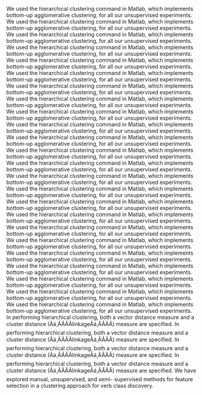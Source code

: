 We used the hierarchical clustering command in Matlab, which implements bottom-up agglomerative clustering, for all our unsupervised experiments.
We used the hierarchical clustering command in Matlab, which implements bottom-up agglomerative clustering, for all our unsupervised experiments.
We used the hierarchical clustering command in Matlab, which implements bottom-up agglomerative clustering, for all our unsupervised experiments.
We used the hierarchical clustering command in Matlab, which implements bottom-up agglomerative clustering, for all our unsupervised experiments.
We used the hierarchical clustering command in Matlab, which implements bottom-up agglomerative clustering, for all our unsupervised experiments.
We used the hierarchical clustering command in Matlab, which implements bottom-up agglomerative clustering, for all our unsupervised experiments.
We used the hierarchical clustering command in Matlab, which implements bottom-up agglomerative clustering, for all our unsupervised experiments.
We used the hierarchical clustering command in Matlab, which implements bottom-up agglomerative clustering, for all our unsupervised experiments.
We used the hierarchical clustering command in Matlab, which implements bottom-up agglomerative clustering, for all our unsupervised experiments.
We used the hierarchical clustering command in Matlab, which implements bottom-up agglomerative clustering, for all our unsupervised experiments.
We used the hierarchical clustering command in Matlab, which implements bottom-up agglomerative clustering, for all our unsupervised experiments.
We used the hierarchical clustering command in Matlab, which implements bottom-up agglomerative clustering, for all our unsupervised experiments.
We used the hierarchical clustering command in Matlab, which implements bottom-up agglomerative clustering, for all our unsupervised experiments.
We used the hierarchical clustering command in Matlab, which implements bottom-up agglomerative clustering, for all our unsupervised experiments.
We used the hierarchical clustering command in Matlab, which implements bottom-up agglomerative clustering, for all our unsupervised experiments.
We used the hierarchical clustering command in Matlab, which implements bottom-up agglomerative clustering, for all our unsupervised experiments.
We used the hierarchical clustering command in Matlab, which implements bottom-up agglomerative clustering, for all our unsupervised experiments.
We used the hierarchical clustering command in Matlab, which implements bottom-up agglomerative clustering, for all our unsupervised experiments.
We used the hierarchical clustering command in Matlab, which implements bottom-up agglomerative clustering, for all our unsupervised experiments.
We used the hierarchical clustering command in Matlab, which implements bottom-up agglomerative clustering, for all our unsupervised experiments.
We used the hierarchical clustering command in Matlab, which implements bottom-up agglomerative clustering, for all our unsupervised experiments.
We used the hierarchical clustering command in Matlab, which implements bottom-up agglomerative clustering, for all our unsupervised experiments.
We used the hierarchical clustering command in Matlab, which implements bottom-up agglomerative clustering, for all our unsupervised experiments.
We used the hierarchical clustering command in Matlab, which implements bottom-up agglomerative clustering, for all our unsupervised experiments.
In performing hierarchical clustering, both a vector distance measure and a cluster distance (Ãá¸ÃÂÃÂlinkageÃá¸ÃÂÃÂ) measure are specified.
In performing hierarchical clustering, both a vector distance measure and a cluster distance (Ãá¸ÃÂÃÂlinkageÃá¸ÃÂÃÂ) measure are specified.
In performing hierarchical clustering, both a vector distance measure and a cluster distance (Ãá¸ÃÂÃÂlinkageÃá¸ÃÂÃÂ) measure are specified.
In performing hierarchical clustering, both a vector distance measure and a cluster distance (Ãá¸ÃÂÃÂlinkageÃá¸ÃÂÃÂ) measure are specified.
We have explored manual, unsupervised, and semi- supervised methods for feature selection in a clustering approach for verb class discovery.